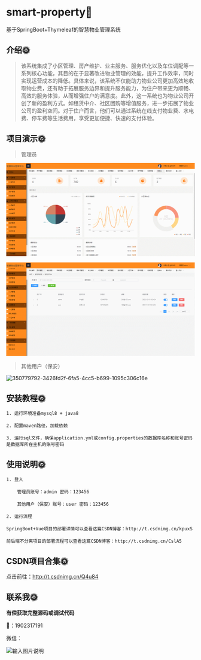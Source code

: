 # smart-property🎂

基于SpringBoot+Thymeleaf的智慧物业管理系统

## 介绍🌞

> 该系统集成了小区管理、房产维护、业主服务、服务优化以及车位调配等一系列核心功能，其目的在于显著改进物业管理的效能，提升工作效率，同时实现运营成本的降低。具体来说，该系统不仅能助力物业公司更加高效地收取物业费，还有助于拓展服务边界和提升服务能力，为住户带来更为顺畅、高效的服务体验，从而增强住户的满意度。此外，这一系统也为物业公司开创了新的盈利方式。如租赁中介、社区团购等增值服务，进一步拓展了物业公司的盈利空间。对于住户而言，他们可以通过系统在线支付物业费、水电费、停车费等生活费用，享受更加便捷、快速的支付体验。



## 项目演示🌞

> 管理员

![350779611-c0f68cb5-a14a-4459-94e7-0c00f41ba5a9](files/350779611-c0f68cb5-a14a-4459-94e7-0c00f41ba5a9.gif)

![350779692-bf67e0b7-149f-44e7-968f-2dd80105c9f2](files/350779692-bf67e0b7-149f-44e7-968f-2dd80105c9f2.gif)

> 其他用户（保安）

![350779792-3426fd2f-6fa5-4cc5-b699-1095c306c16e](files/350779792-3426fd2f-6fa5-4cc5-b699-1095c306c16e.gif)

## 安装教程🌞

```
1. 运行环境准备mysql8 + java8

2. 配置maven路径，加载依赖

3. 运行sql文件，确保application.yml或config.properties的数据库名称和账号密码是数据库所在主机的账号密码
```



## 使用说明🌞

```
1. 登入

    管理员账号：admin 密码：123456

    其他用户（保安）账号：user 密码：123456
  
2. 运行流程

SpringBoot+Vue项目的部署详情可以查看这篇CSDN博客：http://t.csdnimg.cn/kpuxS

前后端不分离项目的部署流程可以查看这篇CSDN博客：http://t.csdnimg.cn/CslA5
```



## CSDN项目合集🌞

点击前往：http://t.csdnimg.cn/Q4u84



## 联系我🌞

**有偿获取完整源码或调试代码**

🐧：1902317191

微信：



![输入图片说明](https://gitee.com/luooin/liulangdongwujiuzhu/raw/main/files/image3.png)